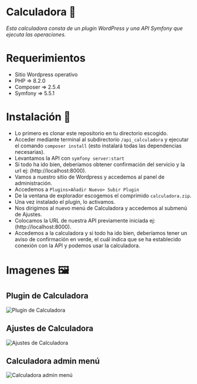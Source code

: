 # Calculadora 🧮
_Esta calculadora consta de un plugin WordPress y una API Symfony que ejecuta las operaciones._

# Requerimientos
- Sitio Wordpress operativo
- PHP => 8.2.0
- Composer => 2.5.4
- Symfony => 5.5.1

# Instalación 🚀
- Lo primero es clonar este repositorio en tu directorio escogido.
- Acceder mediante terminal al subdirectorio `/api_calculadora` y ejecutar el comando `composer install` (esto instalará todas las dependencias necesarias).
- Levantamos la API con `symfony server:start`
- Si todo ha ido bien, deberíamos obtener confirmación del servicio y la url ej: (http://localhost:8000).
- Vamos a nuestro sitio de Wordpress y accedemos al panel de administración.
- Accedemos a `Plugins>Añadir Nuevo> Subir Plugin`
- De la ventana de explorador escogemos el comprimido `calculadora.zip`.
- Una vez instalado el plugin, lo activamos.
- Nos dirigimos al nuevo menú de Calculadora y accedemos al submenú de Ajustes.
- Colocamos la URL de nuestra API previamente iniciada ej: (http://localhost:8000).
- Accedemos a la calculadora y si todo ha ido bien, deberíamos tener un aviso de confirmación en verde, el cuál indica que se ha establecido conexión con la API y podemos usar la calculadora.

# Imagenes 🖼️

## Plugin de Calculadora
![Plugin de Calculadora](https://github.com/angelessevilla/calculadora/blob/master/img/imagen1.png?raw=true)

## Ajustes de Calculadora
![Ajustes de Calculadora](https://github.com/angelessevilla/calculadora/blob/master/img/imagen3.png?raw=true)

## Calculadora admin menú 
![Calculadora admin menú ](https://github.com/angelessevilla/calculadora/blob/master/img/imagen2.png?raw=true)
